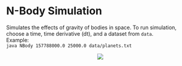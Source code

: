 # N-Body Simulation

Simulates the effects of gravity of bodies in space. 
To run simulation, choose a time, time derivative (dt), and a dataset from ```data```.  
Example:  
```java NBody 157788000.0 25000.0 data/planets.txt```  

<p align="center">
  <img src="https://i.imgur.com/37CpfKA.gif" />
</p>
